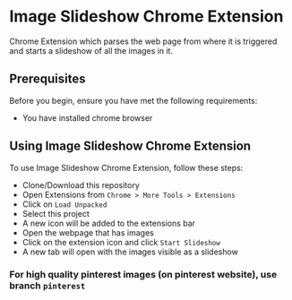 # Image Slideshow Chrome Extension

Chrome Extension which parses the web page from where it is triggered and starts a slideshow of all the images in it.

## Prerequisites

Before you begin, ensure you have met the following requirements:
* You have installed chrome browser


## Using Image Slideshow Chrome Extension

To use Image Slideshow Chrome Extension, follow these steps:

* Clone/Download this repository
* Open Extensions from `Chrome > More Tools > Extensions`
* Click on `Load Unpacked`
* Select this project 
* A new icon will be added to the extensions bar
* Open the webpage that has images
* Click on the extension icon and click `Start Slideshow`
* A new tab will open with the images visible as a slideshow

### For high quality pinterest images (on pinterest website), use branch `pinterest`
